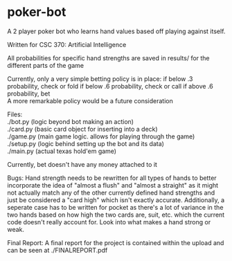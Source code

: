 poker-bot
=========

A 2 player poker bot who learns hand values based off playing against itself.

Written for CSC 370: Artificial Intelligence

All probabilities for specific hand strengths are saved in results/ for the different parts of the game

Currently, only a very simple betting policy is in place:
    if below .3 probability, check or fold
    if below .6 probability, check or call
    if above .6 probability, bet  
A more remarkable policy would be a future consideration

Files:  
./bot.py (logic beyond bot making an action)   
./card.py (basic card object for inserting into a deck)   
./game.py (main game logic. allows for playing through the game)   
./setup.py (logic behind setting up the bot and its data)   
./main.py (actual texas hold'em game)   

Currently, bet doesn't have any money attached to it

Bugs:
    Hand strength needs to be rewritten for all types of hands to better incorporate the idea of "almost a flush" and "almost a straight" as it might not actually match any of the other currently defined hand strengths and just be considered a "card high" which isn't exactly accurate. Additionally, a seperate case has to be written for pocket as there's a lot of variance in the two hands based on how high the two cards are, suit, etc. which the current code doesn't really account for. Look into what makes a hand strong or weak.


Final Report:
    A final report for the project is contained within the upload and can be seen at ./FINALREPORT.pdf

